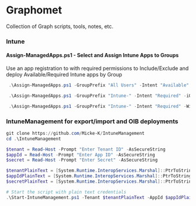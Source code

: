# Graphomet

Collection of Graph scripts, tools, notes, etc.

### Intune

#### Assign-ManagedApps.ps1 - Select and Assign Intune Apps to Groups
Use an app registration to with required permissions to Include/Exclude and deploy Available/Required Intune apps by Group

```powershell
 .\Assign-ManagedApps.ps1 -GroupPrefix "All Users" -Intent "Available" -iOs
```

```powershell
 .\Assign-ManagedApps.ps1 -GroupPrefix "Intune-" -Intent "Required" -iOs
```

```powershell
 .\Assign-ManagedApps.ps1 -GroupPrefix "Intune-" -Intent "Required" -Windows
```


### IntuneManagement for export/import and OIB deployments

```powershell
git clone https://github.com/Micke-K/IntuneManagement
cd .\IntuneManagement

$tenant = Read-Host -Prompt "Enter Tenant ID" -AsSecureString
$appId = Read-Host -Prompt "Enter App ID" -AsSecureString
$secret = Read-Host -Prompt "Enter Secret" -AsSecureString

$tenantPlainText = [System.Runtime.InteropServices.Marshal]::PtrToStringAuto([System.Runtime.InteropServices.Marshal]::SecureStringToBSTR($tenant))
$appIdPlainText = [System.Runtime.InteropServices.Marshal]::PtrToStringAuto([System.Runtime.InteropServices.Marshal]::SecureStringToBSTR($appId))
$secretPlainText = [System.Runtime.InteropServices.Marshal]::PtrToStringAuto([System.Runtime.InteropServices.Marshal]::SecureStringToBSTR($secret))

# Start the script with plain text credentials
.\Start-IntuneManagement.ps1 -Tenant $tenantPlainText -AppId $appIdPlainText -Secret $secretPlainText
```